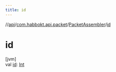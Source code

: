 ```yaml
---
title: id
---
```

//[api](../../../index.html)/[com.habbokt.api.packet](../index.html)/[PacketAssembler](index.html)/[id](id.html)



# id



[jvm]\
val [id](id.html): [Int](https://kotlinlang.org/api/latest/jvm/stdlib/kotlin/-int/index.html)




